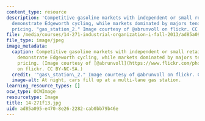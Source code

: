 ```yaml
---
content_type: resource
description: 'Competitive gasoline markets with independent or small retailers typically
  demonstrate Edgeworth cycling, while markets dominated by majors tend toward sticky
  pricing. "gas_station_2." Image courtesy of @abrunvoll on flickr. CC BY-NC-SA. '
file: /media/courses/14-271-industrial-organization-i-fall-2013/ad85a095e4708e262282cab0bb79b46e_14-271f13.jpg
file_type: image/jpeg
image_metadata:
  caption: Competitive gasoline markets with independent or small retailers typically
    demonstrate Edgeworth cycling, while markets dominated by majors tend toward sticky
    pricing. (Image courtesy of [@abrunvoll](https://www.flickr.com/photos/47505221@N00/56371107/in/photolist-5YVaD-5YVaE-2a2kX9-9wxHh-63c9ih-75bpje-98qNGw-4ADQwa-4qjvZ8-57CWyB-2aiqp-64Uou7-6XyPet-5kHN4V-5kHP9D-5kN4Ud-5kHMA6-5SdPUq-4KekKb-6mqsJi-6MvbF1-6MvbrC-6MqYLg-6MvaSN-65EMDo-68MLph-5KkT6z-7CcNv1-83Ueqs-83UffN-83R3nD-83R59B-83UfBU-83UaDQ-8BVy3c-83Ucx5-83UeS7-83Ucby-83R67p-83UbrJ-83R4ma-83UdAs-83Ug8w-83Uhd9-55t3De-e67hxo-83UdgQ-6T8f25-531mF-2YdJf-pKjtJ)
    on flickr. CC BY-NC-SA.)
  credit: '"gas\_station\_2." Image courtesy of @abrunvoll on flickr. CC BY-NC-SA.'
  image-alt: At night, cars fill up at a multi-lane gas station.
learning_resource_types: []
ocw_type: OCWImage
resourcetype: Image
title: 14-271f13.jpg
uid: ad85a095-e470-8e26-2282-cab0bb79b46e
---
```

